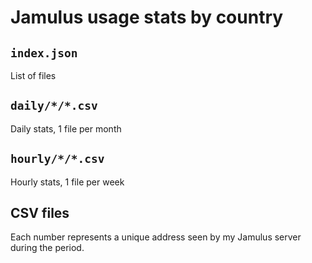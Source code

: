 # Jamulus usage stats by country

## `index.json`

List of files

## `daily/*/*.csv`

Daily stats, 1 file per month

## `hourly/*/*.csv`

Hourly stats, 1 file per week

## CSV files

Each number represents a unique address seen by my Jamulus server during the period.

